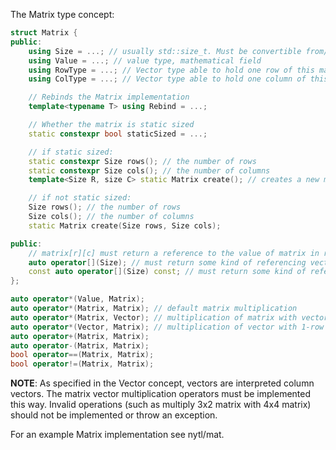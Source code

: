 The Matrix<T> type concept:

```cpp
struct Matrix {
public:
	using Size = ...; // usually std::size_t. Must be convertible from/to int.
	using Value = ...; // value type, mathematical field
	using RowType = ...; // Vector type able to hold one row of this matrix
	using ColType = ...; // Vector type able to hold one column of this matrix

	// Rebinds the Matrix implementation
	template<typename T> using Rebind = ...;

	// Whether the matrix is static sized
	static constexpr bool staticSized = ...;

	// if static sized:
	static constexpr Size rows(); // the number of rows
	static constexpr Size cols(); // the number of columns
	template<Size R, size C> static Matrix create(); // creates a new matrix with given size

	// if not static sized:
	Size rows(); // the number of rows
	Size cols(); // the number of columns
	static Matrix create(Size rows, Size cols);

public:
	// matrix[r][c] must return a reference to the value of matrix in row r and column c.
 	auto operator[](Size); // must return some kind of referencing vector.
 	const auto operator[](Size) const; // must return some kind of referencing vector.
};

auto operator*(Value, Matrix);
auto operator*(Matrix, Matrix); // default matrix multiplication
auto operator*(Matrix, Vector); // multiplication of matrix with vector
auto operator*(Vector, Matrix); // multiplication of vector with 1-row matrix
auto operator+(Matrix, Matrix);
auto operator-(Matrix, Matrix);
bool operator==(Matrix, Matrix);
bool operator!=(Matrix, Matrix);

```

__NOTE__: As specified in the Vector concept, vectors are interpreted column vectors.
The matrix vector multiplication operators must be implemented this way.
Invalid operations (such as multiply 3x2 matrix with 4x4 matrix) should not be implemented
or throw an exception.

For an example Matrix implementation see nytl/mat.
